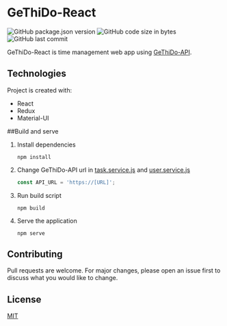 # GeThiDo-React

![GitHub package.json version](https://img.shields.io/github/package-json/v/michalmarchewczyk/gethido-react)
![GitHub code size in bytes](https://img.shields.io/github/languages/code-size/michalmarchewczyk/gethido-react)
![GitHub last commit](https://img.shields.io/github/last-commit/michalmarchewczyk/gethido-react)

GeThiDo-React is time management web app using [GeThiDo-API](github.com/michalmarchewczyk/gethido-api).

## Technologies
Project is created with:
- React
- Redux
- Material-UI

##Build and serve
1. Install dependencies
    ```
    npm install
    ```

1. Change GeThiDo-API url in [task.service.js](src/services/task.service.js) and [user.service.js](src/services/user.service.js)
    ```javascript
   const API_URL = 'https://[URL]';
    ```

1. Run build script
    ```
    npm build
    ```

1. Serve the application
    ```
    npm serve
    ```

## Contributing
Pull requests are welcome. For major changes, please open an issue first to discuss what you would like to change.

## License
[MIT](LICENSE)
